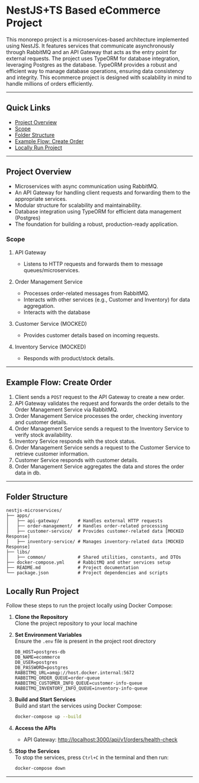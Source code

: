 # NestJS+TS Based eCommerce Project

This monorepo project is a microservices-based architecture implemented using NestJS. It features services that communicate asynchronously through RabbitMQ and an API Gateway that acts as the entry point for external requests. The project uses TypeORM for database integration, leveraging Postgres as the database. TypeORM provides a robust and efficient way to manage database operations, ensuring data consistency and integrity. This ecommerce project is designed with scalability in mind to handle millions of orders efficiently.

---

## Quick Links

- [Project Overview](#project-overview)
- [Scope](#scope)
- [Folder Structure](#folder-structure)
- [Example Flow: Create Order](#example-flow-create-order)
- [Locally Run Project](#locally-run-project)

---

## Project Overview

- Microservices with async communication using RabbitMQ.
- An API Gateway for handling client requests and forwarding them to the appropriate services.
- Modular structure for scalability and maintainability.
- Database integration using TypeORM for efficient data management (Postgres)
- The foundation for building a robust, production-ready application.

### Scope

1. API Gateway

   - Listens to HTTP requests and forwards them to message queues/microservices.

2. Order Management Service

   - Processes order-related messages from RabbitMQ.
   - Interacts with other services (e.g., Customer and Inventory) for data aggregation.
   - Interacts with the database

3. Customer Service (MOCKED)

   - Provides customer details based on incoming requests.

4. Inventory Service (MOCKED)
   - Responds with product/stock details.

---

## Example Flow: Create Order

1. Client sends a `POST` request to the API Gateway to create a new order.
2. API Gateway validates the request and forwards the order details to the Order Management Service via RabbitMQ.
3. Order Management Service processes the order, checking inventory and customer details.
4. Order Management Service sends a request to the Inventory Service to verify stock availability.
5. Inventory Service responds with the stock status.
6. Order Management Service sends a request to the Customer Service to retrieve customer information.
7. Customer Service responds with customer details.
8. Order Management Service aggregates the data and stores the order data in db.

---

## Folder Structure

```plaintext
nestjs-microservices/
├── apps/
│   ├── api-gateway/       # Handles external HTTP requests
│   ├── order-management/  # Handles order-related processing
│   ├── customer-service/  # Provides customer-related data [MOCKED Response]
│   ├── inventory-service/ # Manages inventory-related data [MOCKED Response]
├── libs/
│   ├── common/            # Shared utilities, constants, and DTOs
├── docker-compose.yml     # RabbitMQ and other services setup
├── README.md              # Project documentation
└── package.json           # Project dependencies and scripts
```

## Locally Run Project

Follow these steps to run the project locally using Docker Compose:

1. **Clone the Repository**  
   Clone the project repository to your local machine

2. **Set Environment Variables**  
   Ensure the `.env` file is present in the project root directory

   ```env
   DB_HOST=postgres-db
   DB_NAME=ecommerce
   DB_USER=postgres
   DB_PASSWORD=postgres
   RABBITMQ_URL=amqp://host.docker.internal:5672
   RABBITMQ_ORDER_QUEUE=order-queue
   RABBITMQ_CUSTOMER_INFO_QUEUE=customer-info-queue
   RABBITMQ_INVENTORY_INFO_QUEUE=inventory-info-queue
   ```

3. **Build and Start Services**  
   Build and start the services using Docker Compose:

   ```bash
   docker-compose up --build
   ```

4. **Access the APIs**

   - API Gateway: [http://localhost:3000/api/v1/orders/health-check](http://localhost:3000)

5. **Stop the Services**  
   To stop the services, press `Ctrl+C` in the terminal and then run:
   ```bash
   docker-compose down
   ```

---
